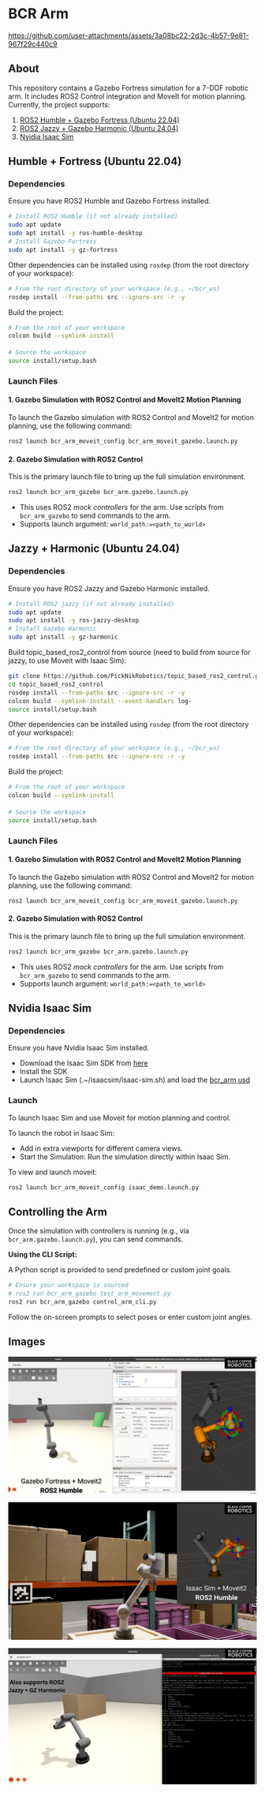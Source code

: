 # BCR Arm

https://github.com/user-attachments/assets/3a08bc22-2d3c-4b57-9e81-967f29c440c9

## About

This repository contains a Gazebo Fortress simulation for a 7-DOF robotic arm. It includes ROS2 Control integration and MoveIt for motion planning. Currently, the project supports:

1. [ROS2 Humble + Gazebo Fortress (Ubuntu 22.04)](#humble--fortress-ubuntu-2204)
2. [ROS2 Jazzy + Gazebo Harmonic (Ubuntu 24.04)](#jazzy--harmonic-ubuntu-2404)
3. [Nvidia Isaac Sim](#nvidia-isaac-sim)


## Humble + Fortress (Ubuntu 22.04)

### Dependencies

Ensure you have ROS2 Humble and Gazebo Fortress installed.

```bash
# Install ROS2 Humble (if not already installed)
sudo apt update
sudo apt install -y ros-humble-desktop
# Install Gazebo Fortress
sudo apt install -y gz-fortress
```

Other dependencies can be installed using `rosdep` (from the root directory of your workspace):
```bash
# From the root directory of your workspace (e.g., ~/bcr_ws)
rosdep install --from-paths src --ignore-src -r -y
```

Build the project:

```bash
# From the root of your workspace
colcon build --symlink-install

# Source the workspace
source install/setup.bash
```

### Launch Files

#### 1. Gazebo Simulation with ROS2 Control and MoveIt2 Motion Planning
To launch the Gazebo simulation with ROS2 Control and MoveIt2 for motion planning, use the following command:
```bash
ros2 launch bcr_arm_moveit_config bcr_arm_moveit_gazebo.launch.py 
```

#### 2. Gazebo Simulation with ROS2 Control

This is the primary launch file to bring up the full simulation environment.
```bash
ros2 launch bcr_arm_gazebo bcr_arm.gazebo.launch.py
```
-  This uses ROS2 *mock controllers* for the arm. Use scripts from `bcr_arm_gazebo` to send commands to the arm. 
-  Supports launch argument: `world_path:=<path_to_world>`


## Jazzy + Harmonic (Ubuntu 24.04)

### Dependencies

Ensure you have ROS2 Jazzy and Gazebo Harmonic installed.

```bash
# Install ROS2 jazzy (if not already installed)
sudo apt update
sudo apt install -y ros-jazzy-desktop
# Install Gazebo Harmonic
sudo apt install -y gz-harmonic
```

Build topic_based_ros2_control from source (need to build from source for jazzy, to use Moveit with Isaac Sim):

```bash
git clone https://github.com/PickNikRobotics/topic_based_ros2_control.git
cd topic_based_ros2_control
rosdep install --from-paths src --ignore-src -r -y
colcon build --symlink-install --event-handlers log-
source install/setup.bash
```

Other dependencies can be installed using `rosdep` (from the root directory of your workspace):
```bash
# From the root directory of your workspace (e.g., ~/bcr_ws)
rosdep install --from-paths src --ignore-src -r -y
```

Build the project:

```bash
# From the root of your workspace
colcon build --symlink-install

# Source the workspace
source install/setup.bash
```


### Launch Files

#### 1. Gazebo Simulation with ROS2 Control and MoveIt2 Motion Planning
To launch the Gazebo simulation with ROS2 Control and MoveIt2 for motion planning, use the following command:
```bash
ros2 launch bcr_arm_moveit_config bcr_arm_moveit_gazebo.launch.py 
```

#### 2. Gazebo Simulation with ROS2 Control

This is the primary launch file to bring up the full simulation environment.
```bash
ros2 launch bcr_arm_gazebo bcr_arm.gazebo.launch.py
```
-  This uses ROS2 *mock controllers* for the arm. Use scripts from `bcr_arm_gazebo` to send commands to the arm.
-  Supports launch argument: `world_path:=<path_to_world>`



## Nvidia Isaac Sim

### Dependencies

Ensure you have Nvidia Isaac Sim installed.

- Download the Isaac Sim SDK from [here](https://developer.nvidia.com/isaac-sim)
- Install the SDK
- Launch Isaac Sim (.~/isaacsim/isaac-sim.sh) and load the [bcr_arm usd](isaacsim/bcr_arm_scene.usd)

### Launch 

To launch Isaac Sim and use Moveit for motion planning and control.

To launch the robot in Isaac Sim:

- Add in extra viewports for different camera views.
- Start the Simulation: Run the simulation directly within Isaac Sim.

To view and launch moveit:

```bash
ros2 launch bcr_arm_moveit_config isaac_demo.launch.py
```


## Controlling the Arm

Once the simulation with controllers is running (e.g., via `bcr_arm.gazebo.launch.py`), you can send commands.

**Using the CLI Script:**

A Python script is provided to send predefined or custom joint goals.
```bash
# Ensure your workspace is sourced
# ros2 run bcr_arm_gazebo test_arm_movement.py
ros2 run bcr_arm_gazebo control_arm_cli.py
```
Follow the on-screen prompts to select poses or enter custom joint angles.


## Images

![Gazebo BCR Arm simulation with Moveit2](images/gz_img1.png)

![Isaac Sim BCR Arm simulation with Moveit2](images/isaac_img2.png)

![Jazzy BCR Arm simulation](images/jazzy_img3.png)
